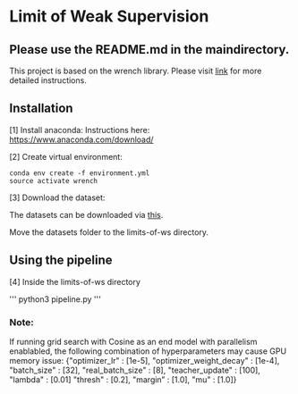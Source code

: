 
# Limit of Weak Supervision
## Please use the README.md in the maindirectory.

This project is based on the wrench library. Please visit [link](https://github.com/JieyuZ2/wrench) for more detailed instructions.

## Installation
[1] Install anaconda:
Instructions here: https://www.anaconda.com/download/

[2] Create virtual environment:
```
conda env create -f environment.yml
source activate wrench
```

[3] Download the dataset:

The datasets can be downloaded via [this](https://drive.google.com/drive/folders/1v55IKG2JN9fMtKJWU48B_5_DcPWGnpTq?usp=sharing).

Move the datasets folder to the limits-of-ws directory.

## Using the pipeline

[4] Inside the limits-of-ws directory

'''
python3 pipeline.py
'''


### Note:
If running grid search with Cosine as an end model with parallelism enablabled, the following combination of hyperparameters may cause GPU memory issue:
{"optimizer_lr" : [1e-5], "optimizer_weight_decay" : [1e-4], "batch_size" : [32], "real_batch_size" : [8],  "teacher_update" : [100], "lambda" : [0.01] "thresh" : [0.2], "margin” : [1.0], "mu" : [1.0]}
